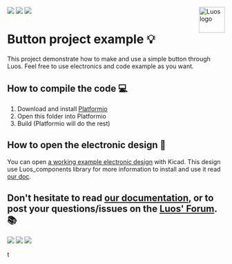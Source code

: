 <a href="https://luos.io"><img src="https://www.luos.io/wp-content/uploads/2020/03/Luos-color.png" alt="Luos logo" title="Luos" align="right" height="60" /></a>

![](https://github.com/Luos-io/Mod_button/workflows/Build/badge.svg)
[![](http://certified.luos.io)](https://luos.io)
[![](https://img.shields.io/github/license/Luos-io/Mod_button)](https://github.com/Luos-io/Mod_button/blob/master/LICENSE)


# Button project example :bulb:
This project demonstrate how to make and use a simple button through Luos. Feel free to use electronics and code example as you want.

## How to compile the code :computer:

 1. Download and install [Platformio](https://platformio.org/platformio-ide)
 2. Open this folder into Platformio
 3. Build (Platformio will do the rest)

## How to open the electronic design :electric_plug:
You can open [a working example electronic design](https://github.com/Luos-io/Electronics) with Kicad. This design use Luos_components library for more information to install and use it read [our doc](https://docs.luos.io).

## Don't hesitate to read [our documentation](https://docs.luos.io), or to post your questions/issues on the [Luos' Forum](https://community.luos.io). :books:

[![](https://img.shields.io/discourse/topics?server=https%3A%2F%2Fcommunity.luos.io&logo=Discourse)](https://community.luos.io)
[![](https://img.shields.io/badge/Luos-Documentation-34A3B4)](https://docs.luos.io)
[![](https://img.shields.io/badge/LinkedIn-Follow%20us-0077B5?style=flat&logo=linkedin)](https://www.linkedin.com/company/luos)

t